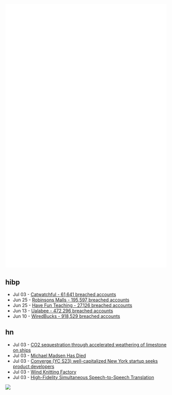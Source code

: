 ![Metrics](https://raw.githubusercontent.com/phixion/phixion/master/metrics.svg)

## hibp

<!--
for https://github.com/phixion/phixion/blob/main/.github/workflows/feeds.yml
-->
<!--START_SECTION:haveibeenpwnd-->
- Jul 03 - [Catwatchful - 61,641 breached accounts](https://haveibeenpwned.com/Breach/Catwatchful)
- Jun 25 - [Robinsons Malls - 195,597 breached accounts](https://haveibeenpwned.com/Breach/RobinsonsMalls)
- Jun 25 - [Have Fun Teaching - 27,126 breached accounts](https://haveibeenpwned.com/Breach/HaveFunTeaching)
- Jun 13 - [Ualabee - 472,296 breached accounts](https://haveibeenpwned.com/Breach/Ualabee)
- Jun 10 - [WiredBucks - 918,529 breached accounts](https://haveibeenpwned.com/Breach/WiredBucks)
<!--END_SECTION:haveibeenpwnd-->

## hn

<!--
for https://github.com/phixion/phixion/blob/main/.github/workflows/feeds.yml
-->
<!--START_SECTION:hn-->
- Jul 03 - [CO2 sequestration through accelerated weathering of limestone on ships](https://www.science.org/doi/10.1126/sciadv.adr7250)
- Jul 03 - [Michael Madsen Has Died](https://www.nytimes.com/2025/07/03/movies/michael-madsen-dead.html)
- Jul 03 - [Converge (YC S23) well-capitalized New York startup seeks product developers](https://www.runconverge.com/careers)
- Jul 03 - [Wind Knitting Factory](https://www.merelkarhof.nl/work/wind-knitting-factory)
- Jul 03 - [High-Fidelity Simultaneous Speech-to-Speech Translation](https://arxiv.org/abs/2502.03382)
<!--END_SECTION:hn-->

<!--
for https://yhype.me
-->
![](https://hit.yhype.me/github/profile?user_id=13013670)
